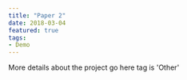 ```yaml
---
title: "Paper 2"
date: 2018-03-04
featured: true
tags:
- Demo
---
```


More details about the project go here
tag is 'Other'